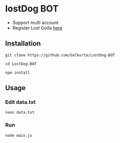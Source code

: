 # lostDog BOT
- Support multi account
- Register Lost Gods [here](https://t.me/lost_dogs_bot/lodoapp?startapp=ref-u_6944804952__s_574068)

## Installation

```
git clone https://github.com/Galkurta/LostDog-BOT
```

```
cd LostDog-BOT
```

```
npm install
```

## Usage
### Edit data.txt

```
nano data.txt
```

### Run

```
node main.js
```

